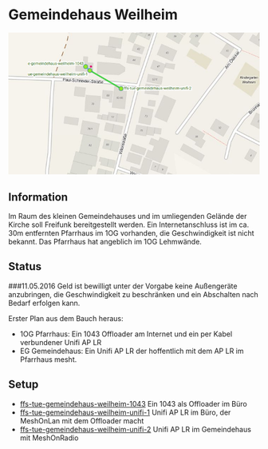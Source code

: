 # Gemeindehaus Weilheim

![](gemeindehaus-weilheim.png)

## Information
Im Raum des kleinen Gemeindehauses und im umliegenden Gelände der Kirche soll Freifunk bereitgestellt werden. Ein Internetanschluss ist im ca. 30m entfernten Pfarrhaus im 1OG vorhanden, die Geschwindigkeit ist nicht bekannt. Das Pfarrhaus hat angeblich im 1OG Lehmwände.

## Status
###11.05.2016
Geld ist bewilligt unter der Vorgabe keine Außengeräte anzubringen, die Geschwindigkeit zu beschränken und ein Abschalten nach Bedarf erfolgen kann.

Erster Plan aus dem Bauch heraus:

* 1OG Pfarrhaus: Ein 1043 Offloader am Internet und ein per Kabel verbundener Unifi AP LR
* EG Gemeindehaus: Ein Unifi AP LR der hoffentlich mit dem AP LR im Pfarrhaus mesht.

## Setup

* [ffs-tue-gemeindehaus-weilheim-1043](ffs-gemeindehaus-weilheim-1043.sh) Ein 1043 als Offloader im Büro
* [ffs-tue-gemeindehaus-weilheim-unifi-1](ffs-gemeindehaus-weilheim-unifi-1.sh) Unifi AP LR im Büro, der MeshOnLan mit dem Offloader macht
* [ffs-tue-gemeindehaus-weilheim-unifi-2](ffs-gemeindehaus-weilheim-unifi-2.sh) Unifi AP LR im Gemeindehaus mit MeshOnRadio
